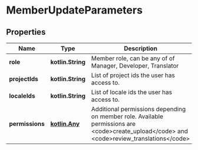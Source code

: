 
# MemberUpdateParameters

## Properties
Name | Type | Description | Notes
------------ | ------------- | ------------- | -------------
**role** | **kotlin.String** | Member role, can be any of of Manager, Developer, Translator |  [optional]
**projectIds** | **kotlin.String** | List of project ids the user has access to.  |  [optional]
**localeIds** | **kotlin.String** | List of locale ids the user has access to. |  [optional]
**permissions** | [**kotlin.Any**](.md) | Additional permissions depending on member role. Available permissions are &lt;code&gt;create_upload&lt;/code&gt; and &lt;code&gt;review_translations&lt;/code&gt; |  [optional]



